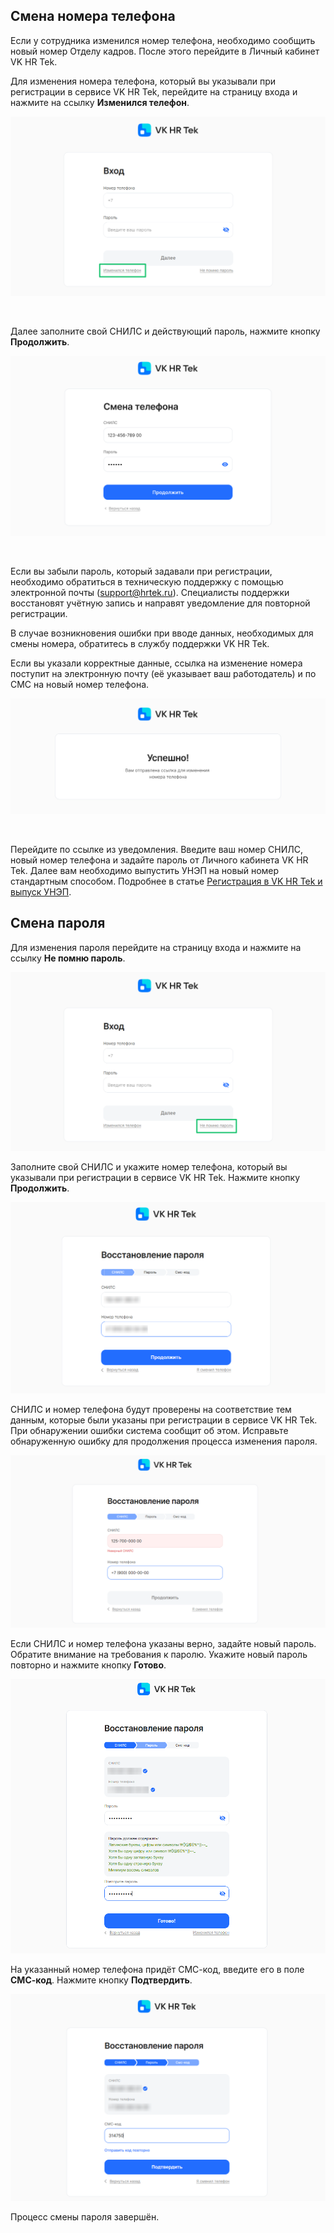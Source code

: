 ## Смена номера телефона

Если у сотрудника изменился номер телефона, необходимо сообщить новый номер Отделу кадров. После этого перейдите в Личный кабинет VK HR Tek.

Для изменения номера телефона, который вы указывали при регистрации в сервисе VK HR Tek, перейдите на страницу входа и нажмите на ссылку **Изменился телефон**.

![Screenshot_193.png](./assets/enter-1-1.png)

<br>

Далее заполните свой СНИЛС и действующий пароль, нажмите кнопку **Продолжить**.

![change phone-1-2.png](./assets/changephone-1-2.png)

<br>

<info>

Если вы забыли пароль, который задавали при регистрации, необходимо обратиться в техническую поддержку с помощью электронной почты (support@hrtek.ru). Специалисты поддержки восстановят учётную запись и направят уведомление для повторной регистрации.

В случае возникновения ошибки при вводе данных, необходимых для смены номера, обратитесь в службу поддержки VK HR Tek.

</info>

Если вы указали корректные данные, ссылка на изменение номера поступит на электронную почту (её указывает ваш работодатель) и по СМС на новый номер телефона.

![change phone-1-3.png](./assets/changephone-1-3.png)

<br>

Перейдите по ссылке из уведомления. Введите ваш номер СНИЛС, новый номер телефона и задайте пароль от Личного кабинета VK HR Tek. Далее вам необходимо выпустить УНЭП на новый номер стандартным способом. Подробнее в статье [Регистрация в VK HR Tek и выпуск УНЭП](/ru/hr/employee/registration). 

## Смена пароля

Для изменения пароля перейдите на страницу входа и нажмите на ссылку **Не помню пароль**.

![](./assets/enter-2-1.png)

Заполните свой СНИЛС и укажите номер телефона, который вы указывали при регистрации в сервисе VK HR Tek. Нажмите кнопку **Продолжить**.

![](./assets/changepassword-2-2.png)

СНИЛС и номер телефона будут проверены на соответствие тем данным, которые были указаны при регистрации в сервисе VK HR Tek. При обнаружении ошибки система сообщит об этом. Исправьте обнаруженную ошибку для продолжения процесса изменения пароля.

![](./assets/error_password.png)

Если СНИЛС и номер телефона указаны верно, задайте новый пароль. Обратите внимание на требования к паролю. Укажите новый пароль повторно и нажмите кнопку **Готово**.

![](./assets/changepassword-2-4.png)

На указанный номер телефона придёт СМС-код, введите его в поле **СМС-код**. Нажмите кнопку **Подтвердить**.

![](./assets/changepassword-2-5.png)

Процесс смены пароля завершён.